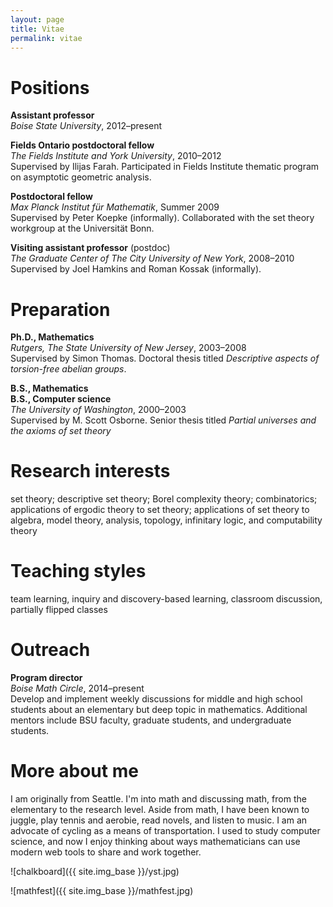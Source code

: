 ```yaml
---
layout: page
title: Vitae
permalink: vitae
---
```


# Positions

**Assistant professor**  
*Boise State University*, 2012&ndash;present

**Fields Ontario postdoctoral fellow**  
*The Fields Institute and York University*, 2010&ndash;2012  
Supervised by Ilijas Farah. Participated in Fields Institute thematic program on asymptotic geometric analysis.

**Postdoctoral fellow**  
*Max Planck Institut f&uuml;r Mathematik*, Summer 2009  
Supervised by Peter Koepke (informally). Collaborated with the set theory workgroup at the Universität Bonn.

**Visiting assistant professor** (postdoc)  
*The Graduate Center of The City University of New York*, 2008&ndash;2010  
Supervised by Joel Hamkins and Roman Kossak (informally).

# Preparation

**Ph.D., Mathematics**  
*Rutgers, The State University of New Jersey*, 2003&ndash;2008  
Supervised by Simon Thomas. Doctoral thesis titled *Descriptive aspects of torsion-free abelian groups*.

**B.S., Mathematics**  
**B.S., Computer science**  
*The University of Washington*, 2000&ndash;2003  
Supervised by M. Scott Osborne. Senior thesis titled *Partial universes and the axioms of set theory*

# Research interests

set theory; descriptive set theory; Borel complexity theory; combinatorics; applications of ergodic theory to set theory; applications of set theory to algebra, model theory, analysis, topology, infinitary logic, and computability theory

# Teaching styles

team learning, inquiry and discovery-based learning, classroom discussion, partially flipped classes

# Outreach

**Program director**  
*Boise Math Circle*, 2014&ndash;present  
Develop and implement weekly discussions for middle and high school students about an elementary but deep topic in mathematics. Additional mentors include BSU faculty, graduate students, and undergraduate students.

# More about me

I am originally from Seattle. I'm into math and discussing math, from the elementary to the research level. Aside from math, I have been known to juggle, play tennis and aerobie, read novels, and listen to music. I am an advocate of cycling as a means of transportation. I used to study computer science, and now I enjoy thinking about ways mathematicians can use modern web tools to share and work together.

![chalkboard]({{ site.img_base }}/yst.jpg)

![mathfest]({{ site.img_base }}/mathfest.jpg)
